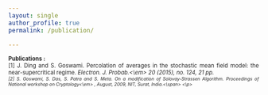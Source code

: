 ```yaml
---
layout: single
author_profile: true
permalink: /publication/

---
```


<p style="text-align:justify;"><span style="font-size:80%; color:#262626;font-weight:bold; ">Publications :<br /></span>
      <span style="font-size:80%; color:#262626;">[1] J. Ding and S. Goswami. Percolation of averages in the stochastic mean field model:
the near-supercritical regime. <em>Electron. J. Probab.<\em> 20 (2015), no. 124, 21 pp.<br />
<span style="font-size:80%; color:#262626;"> [2] S. Goswami, S. Das, S. Patra and S. Meta. 
On a modification of Solovay-Strassen Algorithm. <em>Proceedings of National workshop on Cryptology<\em>
, August, 2009, NIT, Surat, India.<\span> <\p>

</div><!-- End content -->
